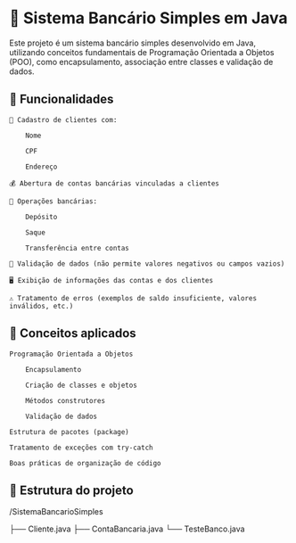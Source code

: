 # 🏦 Sistema Bancário Simples em Java

Este projeto é um sistema bancário simples desenvolvido em Java, utilizando conceitos fundamentais de Programação Orientada a Objetos (POO), como encapsulamento, associação entre classes e validação de dados.

## 🚀 Funcionalidades

    📄 Cadastro de clientes com:

        Nome

        CPF

        Endereço

    💰 Abertura de contas bancárias vinculadas a clientes

    💸 Operações bancárias:

        Depósito

        Saque

        Transferência entre contas

    🧠 Validação de dados (não permite valores negativos ou campos vazios)

    🖥️ Exibição de informações das contas e dos clientes

    ⚠️ Tratamento de erros (exemplos de saldo insuficiente, valores inválidos, etc.)

## 🧠 Conceitos aplicados

    Programação Orientada a Objetos

        Encapsulamento

        Criação de classes e objetos

        Métodos construtores

        Validação de dados

    Estrutura de pacotes (package)

    Tratamento de exceções com try-catch

    Boas práticas de organização de código

## 📂 Estrutura do projeto

/SistemaBancarioSimples

├── Cliente.java
├── ContaBancaria.java
└── TesteBanco.java
